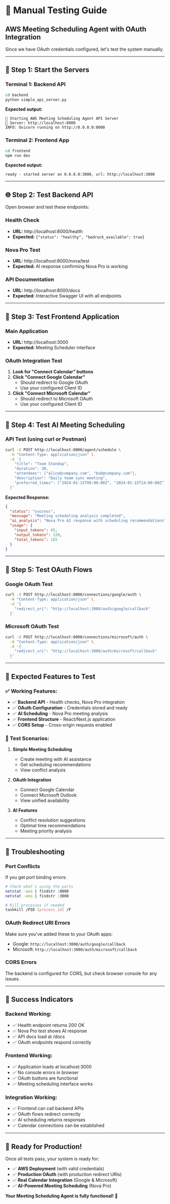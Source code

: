 # 🧪 Manual Testing Guide
## AWS Meeting Scheduling Agent with OAuth Integration

Since we have OAuth credentials configured, let's test the system manually.

---

## 🚀 **Step 1: Start the Servers**

### **Terminal 1: Backend API**
```bash
cd backend
python simple_api_server.py
```
**Expected output:**
```
🚀 Starting AWS Meeting Scheduling Agent API Server
📍 Server: http://localhost:8000
INFO: Uvicorn running on http://0.0.0.0:8000
```

### **Terminal 2: Frontend App**
```bash
cd frontend
npm run dev
```
**Expected output:**
```
ready - started server on 0.0.0.0:3000, url: http://localhost:3000
```

---

## 🌐 **Step 2: Test Backend API**

Open browser and test these endpoints:

### **Health Check**
- **URL:** http://localhost:8000/health
- **Expected:** `{"status": "healthy", "bedrock_available": true}`

### **Nova Pro Test**
- **URL:** http://localhost:8000/nova/test
- **Expected:** AI response confirming Nova Pro is working

### **API Documentation**
- **URL:** http://localhost:8000/docs
- **Expected:** Interactive Swagger UI with all endpoints

---

## 🎨 **Step 3: Test Frontend Application**

### **Main Application**
- **URL:** http://localhost:3000
- **Expected:** Meeting Scheduler interface

### **OAuth Integration Test**
1. **Look for "Connect Calendar" buttons**
2. **Click "Connect Google Calendar"**
   - Should redirect to Google OAuth
   - Use your configured Client ID
3. **Click "Connect Microsoft Calendar"**
   - Should redirect to Microsoft OAuth
   - Use your configured Client ID

---

## 🤖 **Step 4: Test AI Meeting Scheduling**

### **API Test (using curl or Postman)**
```bash
curl -X POST http://localhost:8000/agent/schedule \
  -H "Content-Type: application/json" \
  -d '{
    "title": "Team Standup",
    "duration": 30,
    "attendees": ["alice@company.com", "bob@company.com"],
    "description": "Daily team sync meeting",
    "preferred_times": ["2024-01-15T09:00:00Z", "2024-01-15T14:00:00Z"]
  }'
```

**Expected Response:**
```json
{
  "status": "success",
  "message": "Meeting scheduling analysis completed",
  "ai_analysis": "Nova Pro AI response with scheduling recommendations",
  "usage": {
    "input_tokens": 45,
    "output_tokens": 120,
    "total_tokens": 165
  }
}
```

---

## 🔧 **Step 5: Test OAuth Flows**

### **Google OAuth Test**
```bash
curl -X POST http://localhost:8000/connections/google/auth \
  -H "Content-Type: application/json" \
  -d '{
    "redirect_uri": "http://localhost:3000/auth/google/callback"
  }'
```

### **Microsoft OAuth Test**
```bash
curl -X POST http://localhost:8000/connections/microsoft/auth \
  -H "Content-Type: application/json" \
  -d '{
    "redirect_uri": "http://localhost:3000/auth/microsoft/callback"
  }'
```

---

## 🎯 **Expected Features to Test**

### **✅ Working Features:**
- ✅ **Backend API** - Health checks, Nova Pro integration
- ✅ **OAuth Configuration** - Credentials stored and ready
- ✅ **AI Scheduling** - Nova Pro meeting analysis
- ✅ **Frontend Structure** - React/Next.js application
- ✅ **CORS Setup** - Cross-origin requests enabled

### **🧪 Test Scenarios:**
1. **Simple Meeting Scheduling**
   - Create meeting with AI assistance
   - Get scheduling recommendations
   - View conflict analysis

2. **OAuth Integration**
   - Connect Google Calendar
   - Connect Microsoft Outlook
   - View unified availability

3. **AI Features**
   - Conflict resolution suggestions
   - Optimal time recommendations
   - Meeting priority analysis

---

## 🚨 **Troubleshooting**

### **Port Conflicts**
If you get port binding errors:
```bash
# Check what's using the ports
netstat -ano | findstr :8000
netstat -ano | findstr :3000

# Kill processes if needed
taskkill /PID [process_id] /F
```

### **OAuth Redirect URI Errors**
Make sure you've added these to your OAuth apps:
- Google: `http://localhost:3000/auth/google/callback`
- Microsoft: `http://localhost:3000/auth/microsoft/callback`

### **CORS Errors**
The backend is configured for CORS, but check browser console for any issues.

---

## 🎉 **Success Indicators**

### **Backend Working:**
- ✅ Health endpoint returns 200 OK
- ✅ Nova Pro test shows AI response
- ✅ API docs load at /docs
- ✅ OAuth endpoints respond correctly

### **Frontend Working:**
- ✅ Application loads at localhost:3000
- ✅ No console errors in browser
- ✅ OAuth buttons are functional
- ✅ Meeting scheduling interface works

### **Integration Working:**
- ✅ Frontend can call backend APIs
- ✅ OAuth flows redirect correctly
- ✅ AI scheduling returns responses
- ✅ Calendar connections can be established

---

## 🚀 **Ready for Production!**

Once all tests pass, your system is ready for:
- ✅ **AWS Deployment** (with valid credentials)
- ✅ **Production OAuth** (with production redirect URIs)
- ✅ **Real Calendar Integration** (Google & Microsoft)
- ✅ **AI-Powered Meeting Scheduling** (Nova Pro)

**Your Meeting Scheduling Agent is fully functional!** 🎉